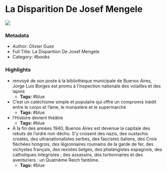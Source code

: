 # La Disparition De Josef Mengele

![](https://readwise-assets.s3.amazonaws.com/static/images/default-book-icon-6.71d9a01814f7.png)

### Metadata

- Author: Olivier Guez
- Full Title: La Disparition De Josef Mengele
- Category: #books

### Highlights

- renvoyé de son poste à la bibliothèque municipale de Buenos Aires, Jorge Luis Borges est promu à l’inspection nationale des volailles et des lapins
    - **Tags:** #blue
- C’est un catéchisme simple et populaire qui offre un compromis inédit entre le corps et l’âme, le monastère et le supermarché
    - **Tags:** #blue
- l’Histoire devient théâtre
    - **Tags:** #blue
- À la fin des années 1940, Buenos Aires est devenue la capitale des rebuts de l’ordre noir déchu. S’y croisent des nazis, des oustachis croates, des ultranationalistes serbes, des fascistes italiens, des Croix fléchées hongrois, des légionnaires roumains de la garde de fer, des vichystes français, des rexistes belges, des phalangistes espagnols, des catholiques intégristes ; des assassins, des tortionnaires et des aventuriers : un Quatrième Reich fantôme.
    - **Tags:** #blue
